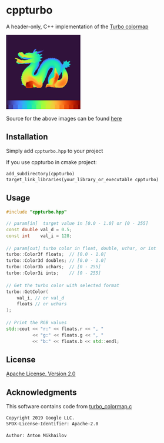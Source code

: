 # cppturbo

A header-only, C++ implementation of the [Turbo colormap](https://ai.googleblog.com/2019/08/turbo-improved-rainbow-colormap-for.html)

<img src="doc/anim_rgb.gif" width=40%>

Source for the above images can be found [here](examples/zbuffer.cpp)

## Installation
Simply add `cppturbo.hpp` to your project

If you use cppturbo in cmake project:
```
add_subdirectory(cppturbo)
target_link_libraries(your_library_or_executable cppturbo)
```

## Usage

```cpp
#include "cppturbo.hpp"
```
```cpp
// param[in]  target value in [0.0 - 1.0] or [0 - 255]
const double val_d = 0.5;
const int    val_i = 128;

// param[out] turbo color in float, double, uchar, or int
turbo::Color3f floats;  // [0.0 - 1.0]
turbo::Color3d doubles; // [0.0 - 1.0]
turbo::Color3b uchars;  // [0 - 255]
turbo::Color3i ints;    // [0 - 255]

// Get the turbo color with selected format
turbo::GetColor(
    val_i, // or val_d
    floats // or uchars
);

// Print the RGB values
std::cout << "r:" << floats.r << ", "
          << "g:" << floats.g << ", "
          << "b:" << floats.b << std::endl;
```

## License

[Apache License, Version 2.0](http://www.apache.org/licenses/LICENSE-2.0)

## Acknowledgments

This software contains code from [turbo_colormap.c](https://gist.github.com/mikhailov-work/6a308c20e494d9e0ccc29036b28faa7a)

```
Copyright 2019 Google LLC.
SPDX-License-Identifier: Apache-2.0

Author: Anton Mikhailov
```